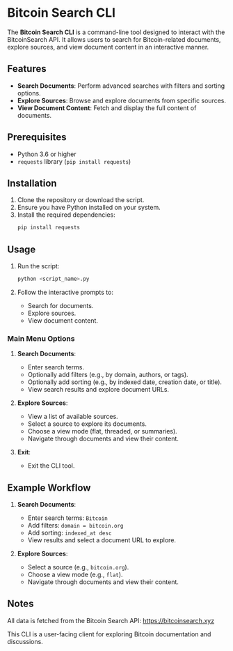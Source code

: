 # Bitcoin Search CLI

The **Bitcoin Search CLI** is a command-line tool designed to interact with the BitcoinSearch API. It allows users to search for Bitcoin-related documents, explore sources, and view document content in an interactive manner.

## Features

- **Search Documents**: Perform advanced searches with filters and sorting options.
- **Explore Sources**: Browse and explore documents from specific sources.
- **View Document Content**: Fetch and display the full content of documents.

## Prerequisites

- Python 3.6 or higher
- `requests` library (`pip install requests`)

## Installation

1. Clone the repository or download the script.
2. Ensure you have Python installed on your system.
3. Install the required dependencies:
    ```bash
    pip install requests
    ```

## Usage

1. Run the script:
    ```bash
    python <script_name>.py
    ```

2. Follow the interactive prompts to:
    - Search for documents.
    - Explore sources.
    - View document content.

### Main Menu Options

1. **Search Documents**:
    - Enter search terms.
    - Optionally add filters (e.g., by domain, authors, or tags).
    - Optionally add sorting (e.g., by indexed date, creation date, or title).
    - View search results and explore document URLs.

2. **Explore Sources**:
    - View a list of available sources.
    - Select a source to explore its documents.
    - Choose a view mode (flat, threaded, or summaries).
    - Navigate through documents and view their content.

3. **Exit**:
    - Exit the CLI tool.

## Example Workflow

1. **Search Documents**:
    - Enter search terms: `Bitcoin`
    - Add filters: `domain = bitcoin.org`
    - Add sorting: `indexed_at desc`
    - View results and select a document URL to explore.

2. **Explore Sources**:
    - Select a source (e.g., `bitcoin.org`).
    - Choose a view mode (e.g., `flat`).
    - Navigate through documents and view their content.

## Notes
All data is fetched from the Bitcoin Search API: https://bitcoinsearch.xyz

This CLI is a user-facing client for exploring Bitcoin documentation and discussions.
